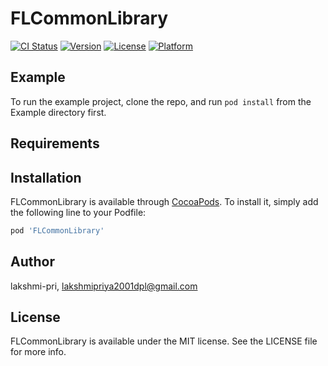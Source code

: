 # FLCommonLibrary

[![CI Status](https://img.shields.io/travis/lakshmi-pri/FLCommonLibrary.svg?style=flat)](https://travis-ci.org/lakshmi-pri/FLCommonLibrary)
[![Version](https://img.shields.io/cocoapods/v/FLCommonLibrary.svg?style=flat)](https://cocoapods.org/pods/FLCommonLibrary)
[![License](https://img.shields.io/cocoapods/l/FLCommonLibrary.svg?style=flat)](https://cocoapods.org/pods/FLCommonLibrary)
[![Platform](https://img.shields.io/cocoapods/p/FLCommonLibrary.svg?style=flat)](https://cocoapods.org/pods/FLCommonLibrary)

## Example

To run the example project, clone the repo, and run `pod install` from the Example directory first.

## Requirements

## Installation

FLCommonLibrary is available through [CocoaPods](https://cocoapods.org). To install
it, simply add the following line to your Podfile:

```ruby
pod 'FLCommonLibrary'
```

## Author

lakshmi-pri, lakshmipriya2001dpl@gmail.com

## License

FLCommonLibrary is available under the MIT license. See the LICENSE file for more info.
